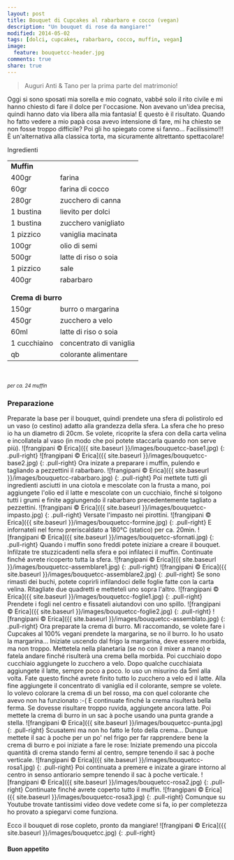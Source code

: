 ```yaml
---
layout: post
title: Bouquet di Cupcakes al rabarbaro e cocco (vegan)
description: "Un bouquet di rose da mangiare!"
modified: 2014-05-02
tags: [dolci, cupcakes, rabarbaro, cocco, muffin, vegan]
image:
  feature: bouquetcc-header.jpg
comments: true
share: true
---
```


> Auguri Anti & Tano per la prima parte del matrimonio!

Oggi si sono sposati mia sorella e mio cognato, vabbé solo il rito civile e mi hanno chiesto di fare il dolce per l'occasione. Non avevano un'idea precisa, quindi hanno dato via libera alla mia fantasia! E questo è il risultato. Quando ho fatto vedere a mio papà cosa avevo intensione di fare, mi ha chiesto se non fosse troppo difficile? Poi gli ho spiegato come si fanno... Facilissimo!!! È un'alternativa alla classica torta, ma sicuramente altrettanto spettacolare!


<div class="ingredients">
  <div class="ingredients-title">Ingredienti</div>
  <table>
    <tbody>
      <tr>
        <td colspan="2"><b>Muffin</b></td>
      </tr>
      <tr>
        <td>400gr</td>
        <td>farina</td>
      </tr>
      <tr>
        <td>60gr</td>
        <td>farina di cocco</td>
      </tr>
      <tr>
        <td>280gr</td>
        <td>zucchero di canna</td>
      </tr>
      <tr>
        <td>1 bustina</td>
        <td>lievito per dolci</td>
      </tr>
      <tr>
        <td>1 bustina</td>
        <td>zucchero vanigliato</td>
      </tr>
      <tr>
        <td>1 pizzico</td>
        <td>vaniglia macinata</td>
      </tr>
      <tr>
        <td>100gr</td>
        <td>olio di semi</td>
      </tr>
      <tr>
        <td>500gr</td>
        <td>latte di riso o soia</td>
      </tr>
      <tr>      
        <td>1 pizzico</td>
        <td>sale</td>
      </tr>
      <tr>      
        <td>400gr</td>
        <td>rabarbaro</td>
      </tr>
      <tr style="height: 15px;"></tr>
      <tr>          
        <td colspan="2"><b>Crema di burro</b></td>
      </tr>
      <tr>
        <td>150gr</td>
        <td>burro o margarina</td>
      </tr>
      <tr>      
        <td>450gr</td>
        <td>zucchero a velo</td>
      </tr>
      <tr>
        <td>60ml</td>
        <td>latte di riso o soia</td>
      </tr>
      <tr>
        <td>1 cucchiaino</td>
        <td>concentrato di vaniglia</td>
      </tr>
      <tr>
        <td>qb</td>
        <td>colorante alimentare</td>      
      </tr>
    </tbody>
  </table>
  <br></br>
  <i class="pull-right" style="font-size: 80%;">per ca. 24 muffin</i>
</div>


<h3>
  <font color="grey">
    <i class="icon-cogs"></i>
  </font> Preparazione
</h3>

Preparate la base per il bouquet, quindi prendete una sfera di polistirolo ed un vaso (o cestino) adatto alla grandezza della sfera. La sfera che ho preso io ha un diametro di 20cm. Se volete, ricoprite la sfera con della carta velina e incollatela al vaso (in modo che poi potete staccarla quando non serve più).
![frangipani © Erica]({{ site.baseurl }}/images/bouquetcc-base1.jpg)
{: .pull-right}
![frangipani © Erica]({{ site.baseurl }}/images/bouquetcc-base2.jpg)
{: .pull-right}
Ora inizate a preparare i muffin, pulendo e tagliando a pezzettini il rabarbaro.
![frangipani © Erica]({{ site.baseurl }}/images/bouquetcc-rabarbaro.jpg)
{: .pull-right}
Poi mettete tutti gli ingredienti asciutti in una ciotola e mescolate con la frusta a mano, poi aggiungete l'olio ed il latte e mescolate con un cucchiaio, finché si tolgono tutti i grumi e finite aggiungendo il rabarbaro precedentemente tagliato a pezzettini.
![frangipani © Erica]({{ site.baseurl }}/images/bouquetcc-impasto.jpg)
{: .pull-right}
Versate l'impasto nei pirottini.
![frangipani © Erica]({{ site.baseurl }}/images/bouquetcc-formine.jpg)
{: .pull-right}
E infornateli nel forno preriscaldato a 180°C (statico) per ca. 20min. 
![frangipani © Erica]({{ site.baseurl }}/images/bouquetcc-sfornati.jpg)
{: .pull-right}
Quando i muffin sono freddi potete iniziare a creare il bouquet. Infilzate tre stuzzicadenti nella sfera e poi infilateci il muffin. Continuate finché avrete ricoperto tutta la sfera.
![frangipani © Erica]({{ site.baseurl }}/images/bouquetcc-assemblare1.jpg)
{: .pull-right}
![frangipani © Erica]({{ site.baseurl }}/images/bouquetcc-assemblare2.jpg)
{: .pull-right}
Se sono rimasti dei buchi, potete coprirli infilandoci delle foglie fatte con la carta velina. Ritagliate due quadretti e metteteli uno sopra l'altro.
![frangipani © Erica]({{ site.baseurl }}/images/bouquetcc-foglie1.jpg)
{: .pull-right}
Prendete i fogli nel centro e fissateli aiutandovi con uno spillo.
![frangipani © Erica]({{ site.baseurl }}/images/bouquetcc-foglie2.jpg)
{: .pull-right}
![frangipani © Erica]({{ site.baseurl }}/images/bouquetcc-assemblato.jpg)
{: .pull-right}
Ora preparate la crema di burro. Mi raccomando, se volete fare i Cupcakes al 100% vegani prendete la margarina, se no il burro. Io ho usato la margarina... Iniziate uscendo dal frigo la margarina, deve essere morbida, ma non troppo. Mettetela nella planetaria (se no con il mixer a mano) e fatela andare finché risulterà una crema bella morbida. Poi cucchiaio dopo cucchiaio aggiungete lo zucchero a velo. Dopo qualche cucchiaiata aggiungete il latte, sempre poco a poco. Io uso un misurino da 5ml alla volta. Fate questo finché avrete finito tutto lo zucchero a velo ed il latte. Alla fine aggiungete il concentrato di vaniglia ed il colorante, sempre se volete. Io volevo colorare la crema di un bel rosso, ma con quel colorante che avevo non ha funzionato :-( E continuate finché la crema risulterà bella ferma. Se dovesse risultare troppo ruvida, aggiungete ancora latte. Poi mettete la crema di burro in un sac à poche usando una punta grande a stella.
![frangipani © Erica]({{ site.baseurl }}/images/bouquetcc-punta.jpg)
{: .pull-right}
Scusatemi ma non ho fatto le foto della crema... Dunque mettete il sac à poche per un po' nel frigo per far rapprendere bene la crema di burro e poi iniziate a fare le rose:
Iniziate premendo una piccola quantità di crema stando fermi al centro, sempre tenendo il sac à poche verticale.
![frangipani © Erica]({{ site.baseurl }}/images/bouquetcc-rosa1.jpg)
{: .pull-right}
Poi continuata a premere e inizate a girare intorno al centro in senso antiorario sempre tenendo il sac à poche verticale.
![frangipani © Erica]({{ site.baseurl }}/images/bouquetcc-rosa2.jpg)
{: .pull-right}
Continuate finché avrete coperto tutto il muffin.
![frangipani © Erica]({{ site.baseurl }}/images/bouquetcc-rosa3.jpg)
{: .pull-right}
Comunque su Youtube trovate tantissimi video dove vedete come si fa, io per completezza ho provato a spiegarvi come funziona.

Ecco il bouquet di rose copleto, pronto da mangiare!
![frangipani © Erica]({{ site.baseurl }}/images/bouquetcc.jpg)
{: .pull-right}

<h4>Buon appetito
  <font color="red">
    <i class="icon-smile"></i>
  </font>
</h4>
